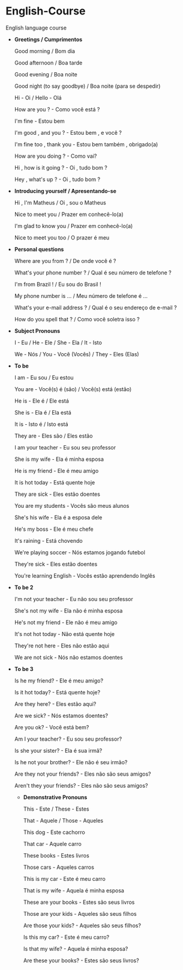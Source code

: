 # English-Course
English language course

* __Greetings / Cumprimentos__
  
  Good morning / Bom dia  
  
  Good afternoon / Boa tarde 
 
  Good evening / Boa noite 
  
  Good night (to say goodbye) / Boa noite (para se despedir)
  
  Hi - Oi   /  Hello - Olá 
  
  How are you ? - Como você está ?
  
  I'm fine - Estou bem 
  
  I'm good , and you ? - Estou bem , e você ?
  
  I'm fine too , thank you - Estou bem também , obrigado(a) 

  How are you doing ? - Como vai? 

  Hi , how is it going ? - Oi , tudo bom ? 

  Hey , what's up ? - Oi , tudo bom ?

* __Introducing yourself / Apresentando-se__

  Hi , I'm Matheus / Oi , sou o Matheus
  
  Nice to meet you / Prazer em conhecê-lo(a) 
  
  I'm glad to know you / Prazer em conhecê-lo(a)
  
  Nice to meet you too / O prazer é meu 

* __Personal questions__
  
  Where are you from ? / De onde você é ? 
  
  What's your phone number ? / Qual é seu número de telefone ? 
  
  I'm from Brazil ! / Eu sou do Brasil !
  
  My phone number is ... / Meu número de telefone é ...
  
  What's your e-mail address ? / Qual é o seu endereço de e-mail ? 
  
  How do you spell that ? / Como você soletra isso ? 
  
* __Subject Pronouns__ 
  
  I - Eu / He - Ele / She - Ela / It - Isto
  
  We - Nós / You - Você (Vocês) / They - Eles (Elas)

* __To be__
  
  I am - Eu sou / Eu estou
  
  You are - Você(s) é (são) / Você(s) está (estão)

  He is - Ele é / Ele está

  She is - Ela é / Ela está

  It is - Isto é / Isto está  

  They are - Eles são / Eles estão

  I am your teacher - Eu sou seu professor

  She is my wife - Ela é minha esposa

  He is my friend - Ele é meu amigo

  It is hot today - Está quente hoje

  They are sick - Eles estão doentes

  You are my students - Vocês são meus alunos

  She's his wife - Ela é a esposa dele

  He's my boss - Ele é meu chefe

  It's raining - Está chovendo

  We're playing soccer - Nós estamos jogando futebol

  They're sick - Eles estão doentes

  You're learning English - Vocês estão aprendendo Inglês

* __To be 2__

  I'm not your teacher - Eu não sou seu professor

  She's not my wife - Ela não é minha esposa

  He's not my friend - Ele não é meu amigo

  It's not hot today - Não está quente hoje

  They're not here - Eles não estão aqui

  We are not sick - Nós não estamos doentes

 * __To be 3__

    Is he my friend? - Ele é meu amigo?

    Is it hot today? - Está quente hoje?

    Are they here? - Eles estão aqui?

    Are we sick? - Nós estamos doentes?

    Are you ok? - Você está bem? 
  
    Am I your teacher? - Eu sou seu professor?
  
    Is she your sister? - Ela é sua irmã?

    Is he not your brother? - Ele não é seu irmão?
  
    Are they not your friends? - Eles não são seus amigos?
  
    Aren't they your friends? - Eles não são seus amigos?

   * __Demonstrative Pronouns__
  
     This - Este / These - Estes

     That - Aquele / Those - Aqueles

     This dog - Este cachorro

     That car - Aquele carro

     These books - Estes livros

     Those cars - Aqueles carros

     This is my car - Este é meu carro

     That is my wife - Aquela é minha esposa

     These are your books - Estes são seus livros

     Those are your kids - Aqueles são seus filhos

     Are those your kids? - Aqueles são seus filhos?

     Is this my car? - Este é meu carro?

     Is that my wife? - Aquela é minha esposa?

     Are these your books? - Estes são seus livros?
